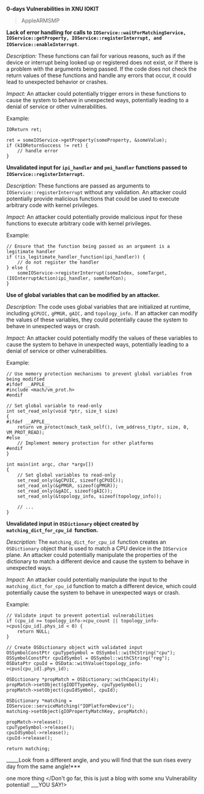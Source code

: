 


**0-days Vulnerabilities in XNU IOKIT** 
>AppleARMSMP

**Lack of error handling for calls to `IOService::waitForMatchingService, IOService::getProperty, IOService::registerInterrupt, and IOService::enableInterrupt`**.

*Description:* These functions can fail for various reasons, such as if the device or interrupt being looked up or registered does not exist, or if there is a problem with the arguments being passed. If the code does not check the return values of these functions and handle any errors that occur, it could lead to unexpected behavior or crashes.

*Impact:* An attacker could potentially trigger errors in these functions to cause the system to behave in unexpected ways, potentially leading to a denial of service or other vulnerabilities.

Example:
```
IOReturn ret;

ret = someIOService->getProperty(someProperty, &someValue);
if (kIOReturnSuccess != ret) {
    // handle error
}
```

**Unvalidated input for `ipi_handler` and `pmi_handler` functions passed to `IOService::registerInterrupt`.**

*Description:* These functions are passed as arguments to `IOService::registerInterrupt` without any validation. An attacker could potentially provide malicious functions that could be used to execute arbitrary code with kernel privileges.

*Impact:* An attacker could potentially provide malicious input for these functions to execute arbitrary code with kernel privileges.

Example:

```
// Ensure that the function being passed as an argument is a legitimate handler
if (!is_legitimate_handler_function(ipi_handler)) {
    // do not register the handler
} else {
    someIOService->registerInterrupt(someIndex, someTarget, (IOInterruptAction)ipi_handler, someRefCon);
}
```

**Use of global variables that can be modified by an attacker.**

*Description:* The code uses global variables that are initialized at runtime, including `gCPUIC,` `gPMGR,` `gAIC,` and `topology_info.` 
If an attacker can modify the values of these variables, they could potentially cause the system to behave in unexpected ways or crash.

*Impact:* An attacker could potentially modify the values of these variables to cause the system to behave in unexpected ways, potentially leading to a denial of service or other vulnerabilities.

Example:

```
// Use memory protection mechanisms to prevent global variables from being modified
#ifdef __APPLE__
#include <mach/vm_prot.h>
#endif

// Set global variable to read-only
int set_read_only(void *ptr, size_t size)
{
#ifdef __APPLE__
    return vm_protect(mach_task_self(), (vm_address_t)ptr, size, 0, VM_PROT_READ);
#else
    // Implement memory protection for other platforms
#endif
}

int main(int argc, char *argv[])
{
    // Set global variables to read-only
    set_read_only(&gCPUIC, sizeof(gCPUIC));
    set_read_only(&gPMGR, sizeof(gPMGR));
    set_read_only(&gAIC, sizeof(gAIC));
    set_read_only(&topology_info, sizeof(topology_info));

    // ...
}
```

**Unvalidated input in `OSDictionary` object created by `matching_dict_for_cpu_id `function.**

*Description:* The `matching_dict_for_cpu_id `function creates an `OSDictionary` object that is used to match a CPU device in the `IOService` plane. An attacker could potentially manipulate the properties of the dictionary to match a different device and cause the system to behave in unexpected ways.

*Impact:* An attacker could potentially manipulate the input to the `matching_dict_for_cpu_id` function to match a different device, which could potentially cause the system to behave in unexpected ways or crash.

Example:

```
// Validate input to prevent potential vulnerabilities
if (cpu_id >= topology_info->cpu_count || topology_info->cpus[cpu_id].phys_id < 0) {
    return NULL;
}

// Create OSDictionary object with validated input
OSSymbolConstPtr cpuTypeSymbol = OSSymbol::withCString("cpu");
OSSymbolConstPtr cpuIdSymbol = OSSymbol::withCString("reg");
OSDataPtr cpuId = OSData::withValue(topology_info->cpus[cpu_id].phys_id);

OSDictionary *propMatch = OSDictionary::withCapacity(4);
propMatch->setObject(gIODTTypeKey, cpuTypeSymbol);
propMatch->setObject(cpuIdSymbol, cpuId);

OSDictionary *matching = IOService::serviceMatching("IOPlatformDevice");
matching->setObject(gIOPropertyMatchKey, propMatch);

propMatch->release();
cpuTypeSymbol->release();
cpuIdSymbol->release();
cpuId->release();

return matching;
```

_____Look from a different angle, and you will find that the sun rises every day from the same angle!***

one more thing </Don't go far, this is just a blog with some xnu Vulnerability potential! ___YOU SAY!>
